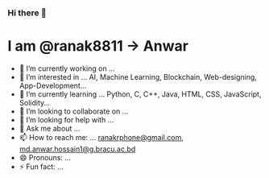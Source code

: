 ### Hi there 👋
# I am @ranak8811  -> Anwar

- 🔭 I’m currently working on ...
- 👀 I’m interested in ... AI, Machine Learning, Blockchain, Web-designing, App-Development...
- 🌱 I’m currently learning ... Python, C, C++, Java, HTML, CSS, JavaScript, Solidity...
- 👯 I’m looking to collaborate on ...
- 🤔 I’m looking for help with ...
- 💬 Ask me about ...
- 📫 How to reach me: ... ranakrphone@gmail.com, md.anwar.hossain1@g.bracu.ac.bd
- 😄 Pronouns: ...
- ⚡ Fun fact: ...

